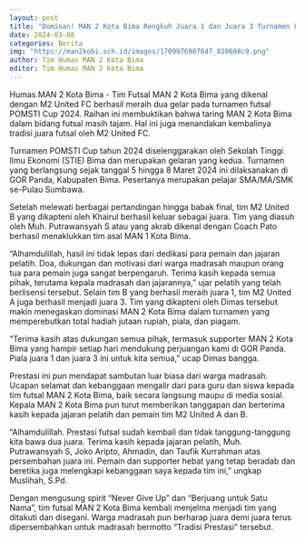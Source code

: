 ```yaml
---
layout: post
title: "Dominan! MAN 2 Kota Bima Rengkuh Juara 1 dan Juara 3 Turnamen Futsal se-Pulau Sumbawa"
date: 2024-03-08
categories: Berita
img: "https://man2kobi.sch.id/images/1709976907647_820608c9.png"
author: Tim Humas MAN 2 Kota Bima
editor: Tim Humas MAN 2 Kota Bima
---
```



Humas.MAN 2 Kota Bima - Tim Futsal MAN 2 Kota Bima yang dikenal dengan M2 United FC berhasil meraih dua gelar pada turnamen futsal POMSTI Cup 2024. Raihan ini membuktikan bahwa taring MAN 2 Kota Bima dalam bidang futsal masih tajam. Hal ini juga menandakan kembalinya tradisi juara futsal oleh M2 United FC.


Turnamen POMSTI Cup tahun 2024 diselenggarakan oleh Sekolah Tinggi Ilmu Ekonomi (STIE) Bima dan merupakan gelaran yang kedua. Turnamen yang berlangsung sejak tanggal 5 hingga 8 Maret 2024 ini dilaksanakan di GOR Panda, Kabupaten Bima. Pesertanya merupakan pelajar SMA/MA/SMK se-Pulau Sumbawa.


Setelah melewati berbagai pertandingan hingga babak final, tim M2 United B yang dikapteni oleh Khairul berhasil keluar sebagai juara. Tim yang diasuh oleh Muh. Putrawansyah S atau yang akrab dikenal dengan Coach Pato berhasil menaklukkan tim asal MAN 1 Kota Bima.


“Alhamdulillah, hasil ini tidak lepas dari dedikasi para pemain dan jajaran pelatih. Doa, dukungan dan motivasi dari warga madrasah maupun orang tua para pemain juga sangat berpengaruh. Terima kasih kepada semua pihak, terutama kepala madrasah dan jajarannya,” ujar pelatih yang telah berlisensi tersebut.
Selain tim B yang berhasil meraih juara 1, tim M2 United A juga berhasil menjadi juara 3. Tim yang dikapteni oleh Dimas tersebut makin menegaskan dominasi MAN 2 Kota Bima dalam turnamen yang memperebutkan total hadiah jutaan rupiah, piala, dan piagam.


“Terima kasih atas dukungan semua pihak, termasuk supporter MAN 2 Kota Bima yang hampir setiap hari mendukung perjuangan kami di GOR Panda. Piala juara 1 dan juara 3 ini untuk kita semua,” ucap Dimas bangga.


Prestasi ini pun mendapat sambutan luar biasa dari warga madrasah. Ucapan selamat dan kebanggaan mengalir dari para guru dan siswa kepada tim futsal MAN 2 Kota Bima, baik secara langsung maupu di media sosial. Kepala MAN 2 Kota Bima pun turut memberikan tanggapan dan berterima kasih kepada jajaran pelatih dan pemain tim M2 United A dan B.


“Alhamdulillah. Prestasi futsal sudah kembali dan tidak tanggung-tanggung kita bawa dua juara. Terima kasih kepada jajaran pelatih, Muh. Putrawansyah S, Joko Aripto, Ahmadin, dan Taufik Kurrahman atas persembahan juara ini. Pemain dan supporter hebat yang tetap beradab dan beretika juga melengkapi kebanggaan saya kepada tim ini,” ungkap Muslihah, S.Pd.


Dengan mengusung spirit “Never Give Up” dan “Berjuang untuk Satu Nama”, tim futsal MAN 2 Kota Bima kembali menjelma menjadi tim yang ditakuti dan disegani. Warga madrasah pun berharap juara demi juara terus dipersembahkan untuk madrasah bermotto “Tradisi Prestasi” tersebut.
